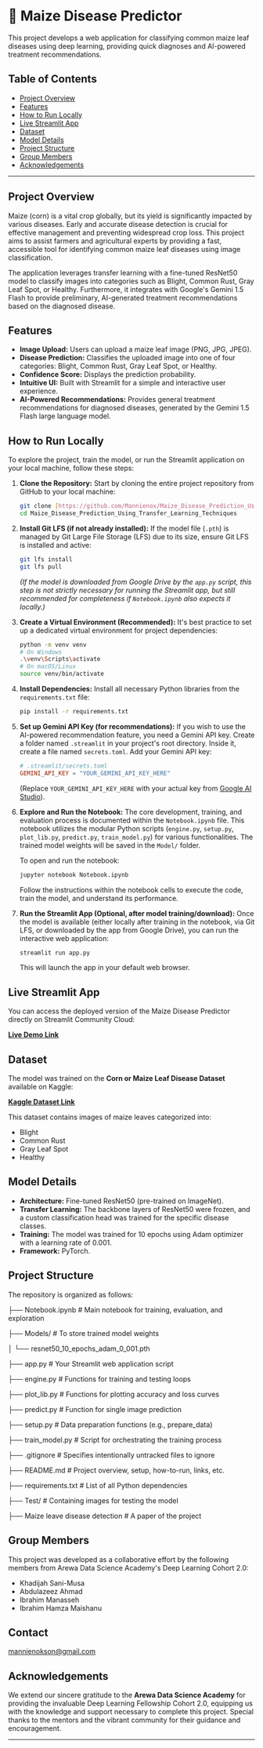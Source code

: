 # 🌽 Maize Disease Predictor

This project develops a web application for classifying common maize leaf diseases using deep learning, providing quick diagnoses and AI-powered treatment recommendations.

## Table of Contents

- [Project Overview](#project-overview)
- [Features](#features)
- [How to Run Locally](#how-to-run-locally)
- [Live Streamlit App](#live-streamlit-app)
- [Dataset](#dataset)
- [Model Details](#model-details)
- [Project Structure](#project-structure)
- [Group Members](#group-members)
- [Acknowledgements](#acknowledgements)

---

## Project Overview

Maize (corn) is a vital crop globally, but its yield is significantly impacted by various diseases. Early and accurate disease detection is crucial for effective management and preventing widespread crop loss. This project aims to assist farmers and agricultural experts by providing a fast, accessible tool for identifying common maize leaf diseases using image classification.

The application leverages transfer learning with a fine-tuned ResNet50 model to classify images into categories such as Blight, Common Rust, Gray Leaf Spot, or Healthy. Furthermore, it integrates with Google's Gemini 1.5 Flash to provide preliminary, AI-generated treatment recommendations based on the diagnosed disease.

## Features

-   **Image Upload:** Users can upload a maize leaf image (PNG, JPG, JPEG).
-   **Disease Prediction:** Classifies the uploaded image into one of four categories: Blight, Common Rust, Gray Leaf Spot, or Healthy.
-   **Confidence Score:** Displays the prediction probability.
-   **Intuitive UI:** Built with Streamlit for a simple and interactive user experience.
-   **AI-Powered Recommendations:** Provides general treatment recommendations for diagnosed diseases, generated by the Gemini 1.5 Flash large language model.

## How to Run Locally

To explore the project, train the model, or run the Streamlit application on your local machine, follow these steps:

1.  **Clone the Repository:**
    Start by cloning the entire project repository from GitHub to your local machine:
    ```bash
    git clone [https://github.com/Mannienox/Maize_Disease_Prediction_Using_Transfer_Learning_Techniques](https://github.com/Mannienox/Maize_Disease_Prediction_Using_Transfer_Learning_Techniques)
    cd Maize_Disease_Prediction_Using_Transfer_Learning_Techniques
    ```

2.  **Install Git LFS (if not already installed):**
    If the model file (`.pth`) is managed by Git Large File Storage (LFS) due to its size, ensure Git LFS is installed and active:
    ```bash
    git lfs install
    git lfs pull
    ```
    *(If the model is downloaded from Google Drive by the `app.py` script, this step is not strictly necessary for running the Streamlit app, but still recommended for completeness if `Notebook.ipynb` also expects it locally.)*

3.  **Create a Virtual Environment (Recommended):**
    It's best practice to set up a dedicated virtual environment for project dependencies:
    ```bash
    python -m venv venv
    # On Windows
    .\venv\Scripts\activate
    # On macOS/Linux
    source venv/bin/activate
    ```

4.  **Install Dependencies:**
    Install all necessary Python libraries from the `requirements.txt` file:
    ```bash
    pip install -r requirements.txt
    ```

5.  **Set up Gemini API Key (for recommendations):**
    If you wish to use the AI-powered recommendation feature, you need a Gemini API key. Create a folder named `.streamlit` in your project's root directory. Inside it, create a file named `secrets.toml`.
    Add your Gemini API key:
    ```toml
    # .streamlit/secrets.toml
    GEMINI_API_KEY = "YOUR_GEMINI_API_KEY_HERE"
    ```
    (Replace `YOUR_GEMINI_API_KEY_HERE` with your actual key from [Google AI Studio](https://aistudio.google.com/)).

6.  **Explore and Run the Notebook:**
    The core development, training, and evaluation process is documented within the `Notebook.ipynb` file. This notebook utilizes the modular Python scripts (`engine.py`, `setup.py`, `plot_lib.py`, `predict.py`, `train_model.py`) for various functionalities. The trained model weights will be saved in the `Model/` folder.

    To open and run the notebook:
    ```bash
    jupyter notebook Notebook.ipynb
    ```
    Follow the instructions within the notebook cells to execute the code, train the model, and understand its performance.

7.  **Run the Streamlit App (Optional, after model training/download):**
    Once the model is available (either locally after training in the notebook, via Git LFS, or downloaded by the app from Google Drive), you can run the interactive web application:
    ```bash
    streamlit run app.py
    ```
    This will launch the app in your default web browser.

## Live Streamlit App

You can access the deployed version of the Maize Disease Predictor directly on Streamlit Community Cloud:

[**Live Demo Link**](https://maizediseasepredictorv1.streamlit.app/)

## Dataset

The model was trained on the **Corn or Maize Leaf Disease Dataset** available on Kaggle:

[**Kaggle Dataset Link**](https://www.kaggle.com/datasets/smaranjitghose/corn-or-maize-leaf-disease-dataset)

This dataset contains images of maize leaves categorized into:
-   Blight
-   Common Rust
-   Gray Leaf Spot
-   Healthy

## Model Details

-   **Architecture:** Fine-tuned ResNet50 (pre-trained on ImageNet).
-   **Transfer Learning:** The backbone layers of ResNet50 were frozen, and a custom classification head was trained for the specific disease classes.
-   **Training:** The model was trained for 10 epochs using Adam optimizer with a learning rate of 0.001.
-   **Framework:** PyTorch.

## Project Structure

The repository is organized as follows:


├── Notebook.ipynb          # Main notebook for training, evaluation, and exploration

├── Models/                     # To store trained model weights

│   └── resnet50_10_epochs_adam_0_001.pth

├── app.py                  # Your Streamlit web application script

├── engine.py               # Functions for training and testing loops

├── plot_lib.py             # Functions for plotting accuracy and loss curves

├── predict.py              # Function for single image prediction

├── setup.py                # Data preparation functions (e.g., prepare_data)

├── train_model.py          # Script for orchestrating the training process

├── .gitignore                  # Specifies intentionally untracked files to ignore

├── README.md                   # Project overview, setup, how-to-run, links, etc.

├── requirements.txt            # List of all Python dependencies

├── Test/                       # Containing images for testing the model

├── Maize leave disease detection    # A paper of the project

## Group Members

This project was developed as a collaborative effort by the following members from Arewa Data Science Academy's Deep Learning Cohort 2.0:

-   Khadijah Sani-Musa
-   Abdulazeez Ahmad
-   Ibrahim Manasseh
-   Ibrahim Hamza Maishanu

## Contact
mannienokson@gmail.com

## Acknowledgements

We extend our sincere gratitude to the **Arewa Data Science Academy** for providing the invaluable Deep Learning Fellowship Cohort 2.0, equipping us with the knowledge and support necessary to complete this project. Special thanks to the mentors and the vibrant community for their guidance and encouragement.

---
